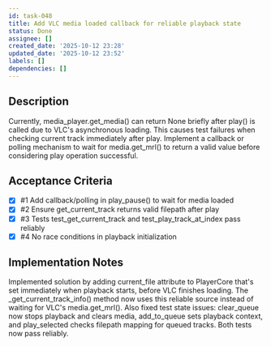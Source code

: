 ```yaml
---
id: task-048
title: Add VLC media loaded callback for reliable playback state
status: Done
assignee: []
created_date: '2025-10-12 23:28'
updated_date: '2025-10-12 23:52'
labels: []
dependencies: []
---
```


## Description

Currently, media_player.get_media() can return None briefly after play() is called due to VLC's asynchronous loading. This causes test failures when checking current track immediately after play. Implement a callback or polling mechanism to wait for media.get_mrl() to return a valid value before considering play operation successful.

## Acceptance Criteria
<!-- AC:BEGIN -->
- [x] #1 Add callback/polling in play_pause() to wait for media loaded
- [x] #2 Ensure get_current_track returns valid filepath after play
- [x] #3 Tests test_get_current_track and test_play_track_at_index pass reliably
- [x] #4 No race conditions in playback initialization
<!-- AC:END -->

## Implementation Notes

Implemented solution by adding current_file attribute to PlayerCore that's set immediately when playback starts, before VLC finishes loading. The _get_current_track_info() method now uses this reliable source instead of waiting for VLC's media.get_mrl(). Also fixed test state issues: clear_queue now stops playback and clears media, add_to_queue sets playback context, and play_selected checks filepath mapping for queued tracks. Both tests now pass reliably.

